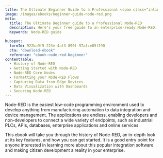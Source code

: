 ```yaml
---
title: The Ultimate Beginner Guide to a Professional <span class="inline-block">Node-RED</span>
image: /images/ebooks/beginner-guide-node-red.png
meta:
  title: The Ultimate Beginner guide to a Professional Node-RED
  description: Here's your free guide to an enterprise-ready Node-RED. Learn all about Node-RED history to securing your flows and dashboard data visualization. Download now!
  Keywords: Node-RED guide 
  
hubspot:
  formId: 922ba9f5-223e-4af3-890f-97afce05f290
  cta: "download-ebook"
  reference: "ebook-node-red-beginner"
contentTable:
  - History of Node-RED
  - Getting Started with Node-RED
  - Node-RED Core Nodes
  - Formatting your Node-RED Flows
  - Capturing Data from Edge Devices
  - Data Visualization with Dashboards
  - Securing Node-RED
---
```

Node-RED is the easiest low-code programming environment used to develop anything from manufacturing automation to data integration and device management. The applications are endless, enabling developers and non-developers to connect a wide variety of endpoints, such as industrial PLCs, APIs, databases, enterprise applications and online services. 

This ebook will take you through the history of Node-RED, an in-depth look at its key features, and how you can get started. It is a good entry point for anyone interested in learning more about this popular integration software and making citizen development a reality in your enterprise.     
